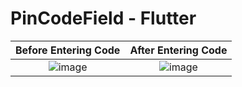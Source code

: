 # PinCodeField - Flutter

Before Entering Code            |  After Entering Code
:-------------------------:|:-------------------------:
![image](https://user-images.githubusercontent.com/59369881/188783476-de3a13b8-fc82-4af3-9a0a-5b47e48eacd7.png)  |  ![image](https://user-images.githubusercontent.com/59369881/188783608-1837efe6-f1ea-4261-bcb3-b406e72007e7.png)
